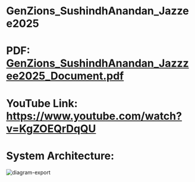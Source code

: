 # GenZions_SushindhAnandan_Jazzee2025

# PDF: [GenZions_SushindhAnandan_Jazzzee2025_Document.pdf](https://github.com/user-attachments/files/20761461/GenZions_SushindhAnandan_Jazzzee2025_Document.pdf)

# YouTube Link: https://www.youtube.com/watch?v=KgZOEQrDqQU

# System Architecture:

![diagram-export](https://github.com/user-attachments/assets/966e3af5-93de-44e1-bdfd-13f052e8a09d)
